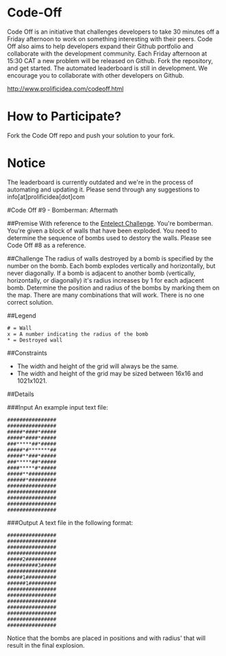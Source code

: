 # Code-Off
Code Off is an initiative that challenges developers to take 30 minutes off a Friday afternoon to work on something interesting with their peers. Code Off also aims to help developers expand their Github portfolio and collaborate with the development community. Each Friday afternoon at 15:30 CAT a new problem will be released on Github. Fork the repository, and get started.
The automated leaderboard is still in development. We encourage you to collaborate with other developers on Github.

http://www.prolificidea.com/codeoff.html

# How to Participate?
Fork the Code Off repo and push your solution to your fork.

# Notice
The leaderboard is currently outdated and we're in the process of automating and updating it.
Please send through any suggestions to info[at]prolificidea[dot]com

#Code Off #9 - Bomberman: Aftermath

##Premise
With reference to the [Entelect Challenge](http://challenge.entelect.co.za).
You're bomberman. You're given a block of walls that have been exploded. You need to determine the sequence of bombs used to destory the walls.
Please see Code Off #8 as a reference.

##Challenge
The radius of walls destroyed by a bomb is specified by the number on the bomb. Each bomb explodes vertically and horizontally, but never diagonally. If a bomb is adjacent to another bomb (vertically, horizontally, or diagonally) it's radius increases by 1 for each adjacent bomb.
Determine the position and radius of the bombs by marking them on the map.
There are many combinations that will work. There is no one correct solution.

##Legend
```
# = Wall
x = A number indicating the radius of the bomb
* = Destroyed wall
```
##Constraints
* The width and height of the grid will always be the same.
* The width and height of the grid may be sized between 16x16 and 1021x1021.

##Details

###Input
An example input text file:

```
################
################
#####*####*#####
#####*####*#####
###*****##*#####
#####*#*******##
#####**###*#####
###*****##*#####
####*****#*#####
#####**#########
######*#########
################
################
################
################
################
```

###Output
A text file in the following format:

```
################
################
################
################
#####2##########
##########3#####
################
#####1##########
######1#########
################
################
################
################
################
################
################
```
Notice that the bombs are placed in positions and with radius' that will result in the final explosion.
